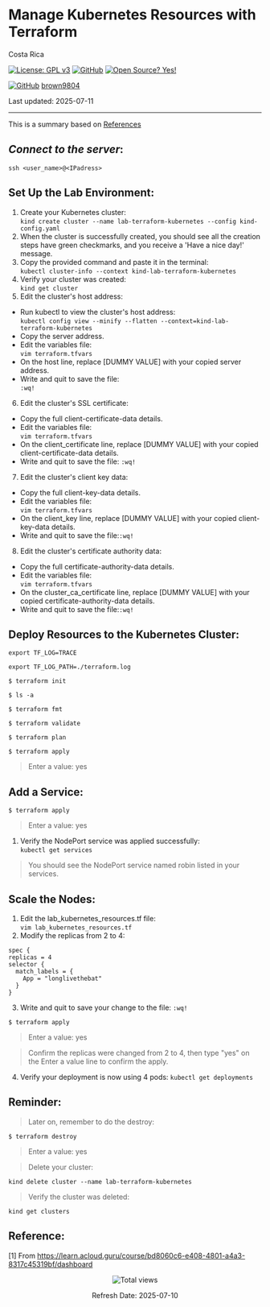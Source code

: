 # Manage Kubernetes Resources with Terraform

Costa Rica

[![License: GPL v3](https://img.shields.io/badge/License-GPLv3-blue.svg)](https://www.gnu.org/licenses/gpl-3.0)
[![GitHub](https://badgen.net/badge/icon/github?icon=github&label)](https://github.com) [![Open Source? Yes!](https://badgen.net/badge/Open%20Source%20%3F/Yes%21/blue?icon=github)](https://github.com/Naereen/badges/)

[![GitHub](https://img.shields.io/badge/--181717?logo=github&logoColor=ffffff)](https://github.com/)
[brown9804](https://github.com/brown9804)

Last updated: 2025-07-11

----------

This is a summary based on [References](#reference)

## _Connect to the server_:

`ssh <user_name>@<IPadress>`

## Set Up the Lab Environment:
1. Create your Kubernetes cluster: <br/>
`kind create cluster --name lab-terraform-kubernetes --config kind-config.yaml`
2. When the cluster is successfully created, you should see all the creation steps have green checkmarks, and you receive a 'Have a nice day!' message.
3. Copy the provided command and paste it in the terminal: <br/>
`kubectl cluster-info --context kind-lab-terraform-kubernetes`
4. Verify your cluster was created: <br/>
`kind get cluster`
5. Edit the cluster's host address: <br/>
- Run kubectl to view the cluster's host address: <br/>
`kubectl config view --minify --flatten --context=kind-lab-terraform-kubernetes`
- Copy the server address.
- Edit the variables file: <br/>
`vim terraform.tfvars`
- On the host line, replace [DUMMY VALUE] with your copied server address.
- Write and quit to save the file: <br/>
`:wq!`
6. Edit the cluster's SSL certificate:
- Copy the full client-certificate-data details.
- Edit the variables file: <br/>
`vim terraform.tfvars`
- On the client_certificate line, replace [DUMMY VALUE] with your copied client-certificate-data details.
- Write and quit to save the file: `:wq!`
7. Edit the cluster's client key data:
- Copy the full client-key-data details.
- Edit the variables file: <br/>
`vim terraform.tfvars`
- On the client_key line, replace [DUMMY VALUE] with your copied client-key-data details.
- Write and quit to save the file:`:wq!`
8. Edit the cluster's certificate authority data: <br/>
- Copy the full certificate-authority-data details.
- Edit the variables file: <br/>
`vim terraform.tfvars`
- On the cluster_ca_certificate line, replace [DUMMY VALUE] with your copied certificate-authority-data details.
- Write and quit to save the file:`:wq!`


## Deploy Resources to the Kubernetes Cluster:

`export TF_LOG=TRACE`

`export TF_LOG_PATH=./terraform.log`

`$ terraform init`

`$ ls -a`

`$ terraform fmt`

`$ terraform validate`

`$ terraform plan`

`$ terraform apply`

> Enter a value: yes


## Add a Service:

`$ terraform apply`

> Enter a value: yes

1. Verify the NodePort service was applied successfully: <br/>
`kubectl get services`
> You should see the NodePort service named robin listed in your services.

## Scale the Nodes:
1. Edit the lab_kubernetes_resources.tf file: <br/>
`vim lab_kubernetes_resources.tf`
2. Modify the replicas from 2 to 4:
```
spec {
replicas = 4
selector {
  match_labels = {
    App = "longlivethebat"
  }
}
```
3. Write and quit to save your change to the file: `:wq!` 

`$ terraform apply`

> Enter a value: yes

> Confirm the replicas were changed from 2 to 4, then type "yes" on the Enter a value line to confirm the apply.
4. Verify your deployment is now using 4 pods:
`kubectl get deployments`

## Reminder:

> Later on, remember to do the destroy: <br/>

`$ terraform destroy`

> Enter a value: yes

> Delete your cluster: <br/>

`kind delete cluster --name lab-terraform-kubernetes`

> Verify the cluster was deleted: <br/>

`kind get clusters`

## Reference:

[1] From https://learn.acloud.guru/course/bd8060c6-e408-4801-a4a3-8317c45319bf/dashboard <br/>

<!-- START BADGE -->
<div align="center">
  <img src="https://img.shields.io/badge/Total%20views-195-limegreen" alt="Total views">
  <p>Refresh Date: 2025-07-10</p>
</div>
<!-- END BADGE -->

